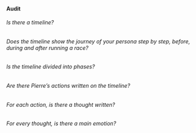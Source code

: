 #### Audit

###### Is there a timeline?
###### Does the timeline show the journey of your persona step by step, before, during and after running a race?
###### Is the timeline divided into phases?
###### Are there Pierre’s actions written on the timeline?
###### For each action, is there a thought written?
###### For every thought, is there a main emotion?
